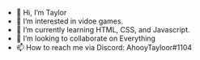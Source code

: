 - 👋 Hi, I’m Taylor 
- 👀 I’m interested in vidoe games.
- 🌱 I’m currently learning HTML, CSS, and Javascript.
- 💞️ I’m looking to collaborate on Everything
- 📫 How to reach me via Discord: AhooyTayloor#1104

<!---
vanaernemtj/vanaernemtj is a ✨ special ✨ repository because its `README.md` (this file) appears on your GitHub profile.
You can click the Preview link to take a look at your changes.
--->
